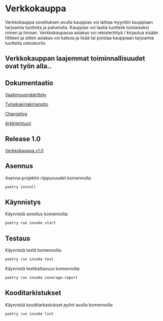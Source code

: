 # Verkkokauppa #

Verkkokauppa sovelluksen avulla kauppias voi laittaa myyntiin kauppiaan tarjoamia tuotteita ja palveluita. Kauppias voi laatia tuotteile toistaiseksi nimen ja hinnan. Verkkokaupassa asiakas voi rekisteröityä / kirjautua sisään tililleen ja sitten asiakas voi katsoa ja lisää tai poistaa kauppiaan tarjoamia tuotteita ostoskoriin.

## Verkkokauppan laajemmat toiminnallisuudet ovat työn alla.. ##

## Dokumentaatio ##
[Vaatimuusmäärittely](https://github.com/Yahimoh/ot-harjoitustyo/blob/main/Dokumentaatio/Vaatimuusmaarittely.md)

[Työaikakirjakirjanpito](https://github.com/Yahimoh/ot-harjoitustyo/blob/main/Dokumentaatio/Tyoaikakirjanpito.md)

[Changelog](https://github.com/Yahimoh/ot-harjoitustyo/blob/main/Dokumentaatio/changelog.md)

[Arkkitehtuuri](https://github.com/Yahimoh/ot-harjoitustyo/blob/main/Dokumentaatio/arkkitehtuuri.md)

## Release 1.0
[Verkkokauppa v1.0](https://github.com/Yahimoh/ot-harjoitustyo/releases/tag/1.0)

## Asennus
Asenna projektin riippuvuudet komennolla:
```bash
poetry install
```

## Käynnistys
Käynnistä sovellus komennolla:
```bash
poetry run invoke start
```

## Testaus
Käynnistä testit komennolla:
```bash
poetry run invoke test
```

Käynnistä testikattavuus komennolla:
```bash
poetry run invoke coverage-report
```

## Kooditarkistukset
Käynnistä kooditarkastukset *pylint* avulla komennolla:
```bash
poetry run invoke lint
```
